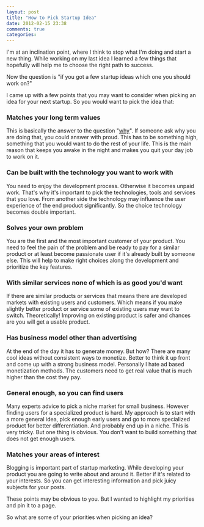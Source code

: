 ```yaml
---
layout: post
title: "How to Pick Startup Idea"
date: 2012-02-15 23:38
comments: true
categories: 
---
```

I'm at an inclination point, where I think to stop what I'm doing and start a new thing. While working on my last idea I learned a few things that hopefully will help me to choose the right path to success.

Now the question is "if you got a few startup ideas which one you should work on?"

I came up with a few points that you may want to consider when picking an idea for your next startup. So you would want to pick the idea that:

### Matches your long term values
This is basically the answer to the question "[why](http://grigy.com/blog/2012/02/06/the-why-of-your-startup/)". If someone ask why you are doing that, you could answer with proud. This has to be something high, something that you would want to do the rest of your life. This is the main reason that keeps you awake in the night and makes you quit your day job to work on it.

### Can be built with the technology you want to work with
You need to enjoy the development process. Otherwise it becomes unpaid work. That's why it's important to pick the technologies, tools and services that you love. From another side the technology may influence the user experience of the end product significantly. So the choice technology becomes double important.

### Solves your own problem
You are the first and the most important customer of your product. You need to feel the pain of the problem and be ready to pay for a similar product or at least become passionate user if it's already built by someone else. This will help to make right choices along the development and prioritize the key features.

### With similar services none of which is as good you'd want
If there are similar products or services that means there are developed markets with existing users and customers. Which means if you make slightly better product or service some of existing users may want to switch. Theoretically! Improving on existing product is safer and chances are you will get a usable product.

### Has business model other than advertising
At the end of the day it has to generate money. But how? There are many cool ideas without consistent ways to monetize. Better to think it up front and come up with a strong business model. Personally I hate ad based monetization methods. The customers need to get real value that is much higher than the cost they pay.

### General enough, so you can find users
Many experts advice to pick a niche market for small business. However finding users for a specialized product is hard. My approach is to start with a more general idea, pick enough early users and go to more specialized product for better differentiation. And probably end up in a niche. This is very tricky. But one thing is obvious. You don't want to build something that does not get enough users.
 
### Matches your areas of interest
Blogging is important part of startup marketing. While developing your product you are going to write about and around it. Better if it's related to your interests. So you can get interesting information and pick juicy subjects for your posts.

These points may be obvious to you. But I wanted to highlight my priorities and pin it to a page.

So what are some of your priorities when picking an idea?
